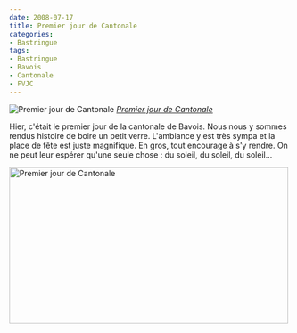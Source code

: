 ```yaml
---
date: 2008-07-17
title: Premier jour de Cantonale
categories:
- Bastringue
tags:
- Bastringue
- Bavois
- Cantonale
- FVJC
---
```

<img src="https://farm4.static.flickr.com/3126/2675724841_5367f3b5b2.jpg" alt="Premier jour de Cantonale" />
<em><a title="photo sharing" href="https://www.flickr.com/photos/alienlebarge/2675724841/">Premier jour de Cantonale</a></em>

Hier, c'était le premier jour de la cantonale de Bavois. Nous nous y sommes rendus histoire de boire un petit verre. L'ambiance y est très sympa et la place de fête est juste magnifique. En gros, tout encourage à s'y rendre. On ne peut leur espérer qu'une seule chose : du soleil, du soleil, du soleil...

<!--more-->

<a href="https://www.flickr.com/photos/alienlebarge/2676545180/" title="Premier jour de Cantonale de alienlebarge, sur Flickr"><img src="https://farm4.static.flickr.com/3043/2676545180_f9c7dcbe3c.jpg" width="500" height="281" alt="Premier jour de Cantonale" /></a>
